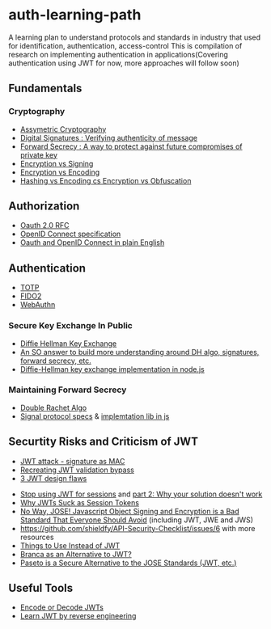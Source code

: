 # auth-learning-path
A learning plan to understand protocols and standards in industry that used for identification, authentication, access-control 
This is compilation of research on implementing authentication in applications(Covering authentication using JWT for now, more approaches will follow soon)

## Fundamentals

### Cryptography

* [Assymetric Cryptography](https://en.wikipedia.org/wiki/Public-key_cryptography)
* [Digital Signatures : Verifying authenticity of message](https://en.wikipedia.org/wiki/Digital_signature)
* [Forward Secrecy :  A way to protect against future compromises of private key](https://en.wikipedia.org/wiki/Forward_secrecy)
* [Encryption vs Signing](https://stackoverflow.com/questions/454048/what-is-the-difference-between-encrypting-and-signing-in-asymmetric-encryption)
* [Encryption vs Encoding](https://stackoverflow.com/questions/4657416/difference-between-encoding-and-encryption)
* [Hashing vs Encoding cs Encryption vs Obfuscation](https://danielmiessler.com/study/encoding-encryption-hashing-obfuscation/)

## Authorization

* [Oauth 2.0 RFC](https://datatracker.ietf.org/doc/html/rfc6749)
* [OpenID Connect specification](https://openid.net/specs/openid-connect-core-1_0.html)
* [Oauth and OpenID Connect in plain English](https://www.youtube.com/watch?v=996OiexHze0)

## Authentication

* [TOTP](https://en.wikipedia.org/wiki/Time-based_one-time_password)
* [FIDO2](https://fidoalliance.org/fido2/)
* [WebAuthn](https://webauthn.io/)

### Secure Key Exchange In Public

* [Diffie Hellman Key Exchange](https://en.wikipedia.org/wiki/Diffie%E2%80%93Hellman_key_exchange)
* [An SO answer to build more understanding around DH algo, signatures, forward secrecy, etc.](https://security.stackexchange.com/a/73132/229503)
* [Diffie-Hellman key exchange implementation in node.js](https://medium.com/@moghiny/diffie-hellman-key-exchange-theory-and-practice-with-node-js-ab2575e14e8)

### Maintaining Forward Secrecy

* [Double Rachet Algo](https://signal.org/docs/specifications/doubleratchet/)
* [Signal protocol specs](https://signal.org/docs/) & [implemtation lib in js](https://github.com/signalapp/libsignal-protocol-javascript)

## Securtity Risks and Criticism of JWT

* [JWT attack - signature as MAC](https://snikt.net/blog/2019/05/16/jwt-signature-vs-mac-attacks/)
* [Recreating JWT validation bypass](https://insomniasec.com/cdn-assets/Insomnia_Security_-_JWT_Validation_Bypass_in_Auth0_Authentication_API.pdf)
* [3 JWT design flaws](https://rodarmer.squarespace.com/security-blog/2019/7/21/jwt-security-vulnerabilities)
- [Stop using JWT for sessions](http://cryto.net/~joepie91/blog/2016/06/13/stop-using-jwt-for-sessions/) and [part 2: Why your solution doesn't work](http://cryto.net/%7Ejoepie91/blog/2016/06/19/stop-using-jwt-for-sessions-part-2-why-your-solution-doesnt-work/)
- [Why JWTs Suck as Session Tokens](https://developer.okta.com/blog/2017/08/17/why-jwts-suck-as-session-tokens)
- [No Way, JOSE! Javascript Object Signing and Encryption is a Bad Standard That Everyone Should Avoid](https://paragonie.com/blog/2017/03/jwt-json-web-tokens-is-bad-standard-that-everyone-should-avoid) (including JWT, JWE and JWS)
- https://github.com/shieldfy/API-Security-Checklist/issues/6 with more resources
- [Things to Use Instead of JWT](https://kevin.burke.dev/kevin/things-to-use-instead-of-jwt/)
- [Branca as an Alternative to JWT?](https://appelsiini.net/2017/branca-alternative-to-jwt/)
- [Paseto is a Secure Alternative to the JOSE Standards (JWT, etc.)](https://paragonie.com/blog/2018/03/paseto-platform-agnostic-security-tokens-is-secure-alternative-jose-standards-jwt-etc)

## Useful Tools

* [Encode or Decode JWTs](https://www.jsonwebtoken.io/)
* [Learn JWT by reverse engineering](https://github.com/gitcommitshow/auth-jwt)

